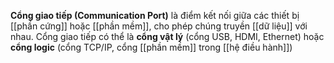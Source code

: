**Cổng giao tiếp (Communication Port)** là điểm kết nối giữa các thiết bị [[phần cứng]] hoặc [[phần mềm]], cho phép chúng truyền [[dữ liệu]] với nhau. Cổng giao tiếp có thể là **cổng vật lý** (cổng USB, HDMI, Ethernet) hoặc **cổng logic** (cổng TCP/IP, cổng [[phần mềm]] trong [[hệ điều hành]])